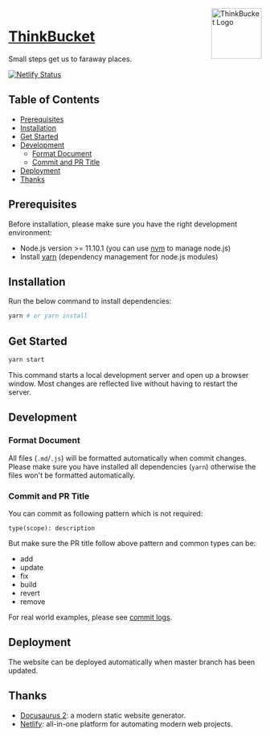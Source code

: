 <img align="right" width="100" src="https://cosmos-x.oss-cn-hangzhou.aliyuncs.com/docsite-logo-ghrm.png" alt="ThinkBucket Logo"/>

<h1 align="left"><a href="https://thinkbucket.cn">ThinkBucket</a></h1>

Small steps get us to faraway places.

[![Netlify Status][netlify-image]][netlify-url]

## Table of Contents

- [Prerequisites](#prerequisites)
- [Installation](#installation)
- [Get Started](#get-started)
- [Development](#development)
  - [Format Document](#format-document)
  - [Commit and PR Title](#commit-and-pr-title)
- [Deployment](#deployment)
- [Thanks](#thanks)

## Prerequisites

Before installation, please make sure you have the right development environment:

- Node.js version >= 11.10.1 (you can use [nvm](https://github.com/nvm-sh/nvm) to manage node.js)
- Install [yarn](https://yarnpkg.com/en/docs/install#mac-stable) (dependency management for node.js modules)

## Installation

Run the below command to install dependencies:

```bash
yarn # or yarn install
```

## Get Started

```bash
yarn start
```

This command starts a local development server and open up a browser window. Most changes are reflected live without having to restart the server.

## Development

### Format Document

All files (`.md`/`.js`) will be formatted automatically when commit changes. Please make sure you have installed all dependencies (`yarn`) otherwise the files won't be formatted automatically.

### Commit and PR Title

You can commit as following pattern which is not required:

```text
type(scope): description
```

But make sure the PR title follow above pattern and common types can be:

- add
- update
- fix
- build
- revert
- remove

For real world examples, please see [commit logs](https://github.com/ThinkBucket/docsite/commits/master).

## Deployment

The website can be deployed automatically when master branch has been updated.

## Thanks

- [Docusaurus 2](https://github.com/facebook/docusaurus): a modern static website generator.
- [Netlify](https://www.netlify.com/): all-in-one platform for automating modern web projects.

[netlify-image]: https://api.netlify.com/api/v1/badges/adf81997-fa00-404e-a542-24a510d41d82/deploy-status
[dependencies-image]: https://badgen.net/david/dep/ThinkBucket/docsite
[netlify-url]: (https://app.netlify.com/sites/thinkbucket/deploys)
[dependencies-url]: https://david-dm.org/ThinkBucket/docsite
